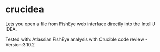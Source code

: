# crucidea

Lets you open a file from FishEye web interface directly into the IntelliJ IDEA.

Tested with: Atlassian FishEye analysis with Crucible code review - Version:3.10.2
